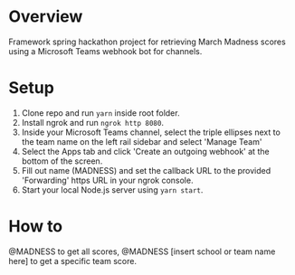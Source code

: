 # Overview
Framework spring hackathon project for retrieving March Madness scores using a Microsoft Teams webhook bot for channels.

# Setup
1. Clone repo and run ```yarn``` inside root folder.
2. Install ngrok and run ```ngrok http 8080```.
3. Inside your Microsoft Teams channel, select the triple ellipses next to the team name on the left rail sidebar and select 'Manage Team'
4. Select the Apps tab and click 'Create an outgoing webhook' at the bottom of the screen.
5. Fill out name (MADNESS) and set the callback URL to the provided 'Forwarding' https URL in your ngrok console.
6. Start your local Node.js server using ```yarn start```.

# How to
@MADNESS to get all scores, @MADNESS [insert school or team name here] to get a specific team score.
